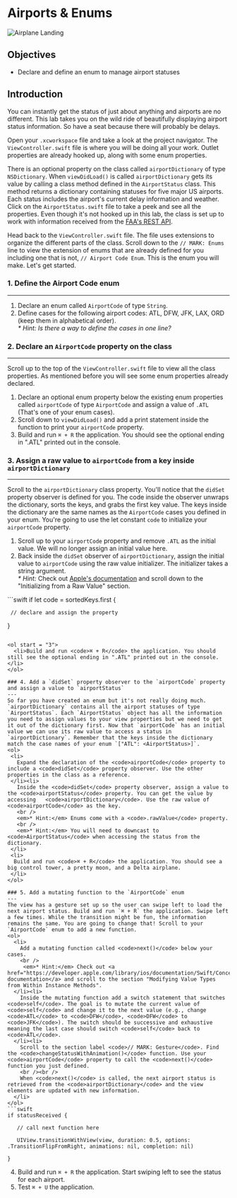 # Airports & Enums

![Airplane Landing](https://s3.amazonaws.com/learn-verified/airplane-landing.jpg)

## Objectives

 * Declare and define an enum to manage airport statuses

## Introduction
You can instantly get the status of just about anything and airports are no different. This lab takes you on the wild ride of beautifully displaying airport status information. So have a seat because there will probably be delays.

Open your `.xcworkspace` file and take a look at the project navigator. The `ViewController.swift` file is where you will be doing all your work. Outlet properties are already hooked up, along with some enum properties.

There is an optional property on the class called `airportDictionary` of type `NSDictionary`. When `viewDidLoad()` is called `airportDictionary` gets its value by calling a class method defined in the `AirportStatus` class. This method returns a dictionary containing statuses for five major US airports. Each status includes the airport's current delay information and weather. Click on the `AirportStatus.swift` file to take a peek and see all the properties. Even though it's not hooked up in this lab, the class is set up to work with information received from the [FAA's REST API](http://services.faa.gov/).

Head back to the `ViewController.swift` file. The file uses extensions to organize the different parts of the class. Scroll down to the `// MARK: Enums` line to view the extension of enums that are already defined for you including one that is not, `// Airport Code Enum`. This is the enum you will make. Let's get started.
<br />

### 1. Define the Airport Code enum
---
<ol>
  <li>
    Declare an enum called <code>AirportCode</code> of type <code>String</code>.
  </li>
  <li>
    Define cases for the following airport codes: ATL, DFW, JFK, LAX, ORD (keep them in alphabetical order).
    <br />
    <em>* Hint: Is there a way to define the cases in one line?</em>
  </li>
</ol>

### 2. Declare an `AirportCode` property on the class
---
Scroll up to the top of the `ViewController.swift` file to view all the class properties. As mentioned before you will see some enum properties already declared.
<ol>
  <li>
    Declare an optional enum property below the existing enum properties called <code>airportCode</code> of type <code>AirportCode</code> and assign a value of <code>.ATL</code> (That's one of your enum cases).
  </li>
  <li>
    Scroll down to <code>viewDidLoad()</code> and add a print statement inside the function to print your <code>airportCode</code> property.
  </li>
    <li>
    Build and run <code>⌘ + R</code> the application. You should see the optional ending in ".ATL" printed out in the console.
    </li>
</ol>

### 3. Assign a raw value to `airportCode` from a key inside `airportDictionary`
---
Scroll to the <code>airportDictionary</code> class property. You'll notice that the <code>didSet</code> property observer is defined for you. The code inside the observer unwraps the dictionary, sorts the keys, and grabs the first key value. The keys inside the dictionary are the same names as the <code>AirportCode</code> cases you defined in your enum. You're going to use the let constant <code>code</code> to initialize your <code>airportCode</code> property.
<ol>
  <li>
    Scroll up to your <code>airportCode</code> property and remove <code>.ATL</code> as the initial value. We will no longer assign an initial value here.
  </li>
  <li>
    Back inside the <code>didSet</code> observer of <code>airportDictionary</code>, assign the initial value to <code>airportCode</code> using the raw value initializer. The initializer takes a string argument.
    <br />
    <em>* Hint:</em> Check out <a href="https://developer.apple.com/library/ios/documentation/Swift/Conceptual/Swift_Programming_Language/Enumerations.html#//apple_ref/doc/uid/TP40014097-CH12-ID145">Apple's documentation</a> and scroll down to the "Initializing from a Raw Value" section.
  </li>
</ol>
```swift
 if let code = sortedKeys.first {

     // declare and assign the property

}
```

<ol start = "3">
  <li>Build and run <code>⌘ + R</code> the application. You should still see the optional ending in ".ATL" printed out in the console.</li>
</ol>

### 4. Add a `didSet` property observer to the `airportCode` property and assign a value to `airportStatus`
---
So far you have created an enum but it's not really doing much. `airportDictionary` contains all the airport statuses of type `AirportStatus`. Each `AirportStatus` object has all the information you need to assign values to your view properties but we need to get it out of the dictionary first. Now that `airportCode` has an initial value we can use its raw value to access a status in `airportDictionary`. Remember that the keys inside the dictionary match the case names of your enum `["ATL": <AirportStatus>]`.
<ol>
 <li>
   Expand the declaration of the <code>airportCode</code> property to include a <code>didSet</code> property observer. Use the other properties in the class as a reference.
 </li><li>
   Inside the <code>didSet</code> property observer, assign a value to the <code>airportStatus</code> property. You can get the value by accessing   <code>airportDictionary</code>. Use the raw value of <code>airportCode</code> as the key.
   <br />
   <em>* Hint:</em> Enums come with a <code>.rawValue</code> property.
   <br />
   <em>* Hint:</em> You will need to downcast to <code>AirportStatus</code> when accessing the status from the dictionary.
 </li>
 <li>
  Build and run <code>⌘ + R</code> the application. You should see a big control tower, a pretty moon, and a Delta airplane.
 </li>
</ol>

### 5. Add a mutating function to the `AirportCode` enum
---
The view has a gesture set up so the user can swipe left to load the next airport status. Build and run `⌘ + R` the application. Swipe left a few times. While the transition might be fun, the information remains the same. You are going to change that! Scroll to your `AirportCode` enum to add a new function.
<ol>
  <li>
    Add a mutating function called <code>next()</code> below your cases.
    <br />
     <em>* Hint:</em> Check out <a href="https://developer.apple.com/library/ios/documentation/Swift/Conceptual/Swift_Programming_Language/Methods.html">Apple's documentation</a> and scroll to the section "Modifying Value Types from Within Instance Methods".
  </li><li>
    Inside the mutating function add a switch statement that switches <code>self</code>. The goal is to mutate the current value of <code>self</code> and change it to the next value (e.g., change <code>ATL</code> to <code>DFW</code>, <code>DFW</code> to <code>JFK</code>). The switch should be successive and exhaustive meaning the last case should switch <code>self</code> back to <code>ATL</code>.
  </li><li>
    Scroll to the section label <code>// MARK: Gesture</code>. Find the <code>changeStatusWithAnimation()</code> function. Use your <code>airportCode</code> property to call the <code>next()</code> function you just defined.
    <br /><br />
    When <code>next()</code> is called, the next airport status is retrieved from the <code>airportDictionary</code> and the view elements are updated with new information.
  </li>
</ol>
```swift
if statusReceived {

   // call next function here

   UIView.transitionWithView(view, duration: 0.5, options: .TransitionFlipFromRight, animations: nil, completion: nil)

}
```
<ol start = "4">
  <li>
    Build and run <code>⌘ + R</code> the application. Start swiping left to see the status for each airport.
  </li><li>
    Test <code>⌘ + U</code> the application.
  </li>
</ol>

